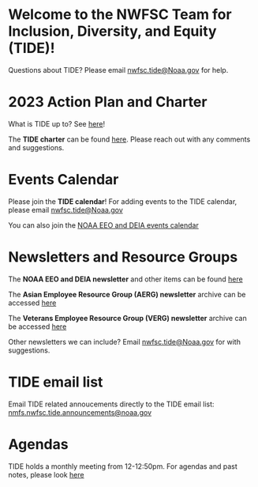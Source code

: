 # Welcome to the NWFSC Team for Inclusion, Diversity, and Equity (TIDE)!

Questions about TIDE? Please email nwfsc.tide@Noaa.gov for help.

# 2023 Action Plan and Charter
What is TIDE up to? See [here](https://docs.google.com/document/d/1Q-78a6MIfEZohoZ-ykA3G7FLHeFZLcl4KTKlSl6wOC4/edit?pli=1#)!

The **TIDE charter** can be found [here](https://docs.google.com/document/d/1tnuN9zeBjft9vDutrXoJKurlD8jQ069VNowFtdJ1YQA/edit?pli=1). Please reach out with any comments and suggestions. 

# Events Calendar
Please join the **TIDE calendar**! For adding events to the TIDE calendar, please email nwfsc.tide@Noaa.gov

You can also join the [NOAA EEO and DEIA events calendar](https://calendar.google.com/calendar?cid=bm9hYS5nb3ZfMzQzNTM4MzczNzM3MzkzNjM1MzMzNUByZXNvdXJjZS5jYWxlbmRhci5nb29nbGUuY29t)

# Newsletters and Resource Groups

The **NOAA EEO and DEIA newsletter** and other items can be found [here](https://sites.google.com/noaa.gov/inside-fisheries-eeo/eeo-and-diversity)

The **Asian Employee Resource Group (AERG) newsletter** archive can be accessed [here](https://sites.google.com/noaa.gov/oicr-erg-asian/home)

The **Veterans Employee Resource Group (VERG) newsletter** archive can be accessed [here](https://sites.google.com/noaa.gov/oicr-erg-veterans/home)

Other newsletters we can include? Email nwfsc.tide@Noaa.gov for with suggestions.

# TIDE email list
Email TIDE related annoucements directly to the TIDE email list: nmfs.nwfsc.tide.announcements@noaa.gov

# Agendas
TIDE holds a monthly meeting from 12-12:50pm.
For agendas and past notes, please look [here](https://drive.google.com/drive/folders/1iB92uy8Ezs77BdMUOW5uaE3SeDt_qeA0?usp=share_link)

